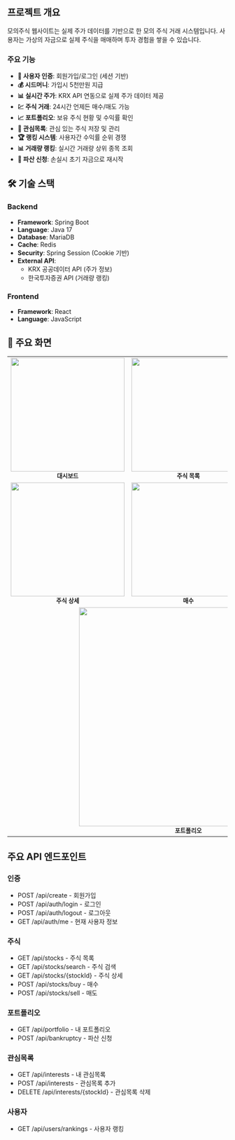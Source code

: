 
## 프로젝트 개요

모의주식 웹사이트는 실제 주가 데이터를 기반으로 한 모의 주식 거래 시스템입니다. 사용자는 가상의 자금으로 실제 주식을 매매하며 투자 경험을 쌓을 수 있습니다.

### 주요 기능

- **🔐 사용자 인증**: 회원가입/로그인 (세션 기반)
- **💰 시드머니**: 가입시 5천만원 지급
- **📊 실시간 주가**: KRX API 연동으로 실제 주가 데이터 제공
- **💹 주식 거래**: 24시간 언제든 매수/매도 가능
- **📈 포트폴리오**: 보유 주식 현황 및 수익률 확인
- **🔖 관심목록**: 관심 있는 주식 저장 및 관리
- **🏆 랭킹 시스템**: 사용자간 수익률 순위 경쟁
- **📊 거래량 랭킹**: 실시간 거래량 상위 종목 조회
- **💸 파산 신청**: 손실시 초기 자금으로 재시작

## 🛠 기술 스택

### Backend
- **Framework**: Spring Boot
- **Language**: Java 17
- **Database**: MariaDB
- **Cache**: Redis
- **Security**: Spring Session (Cookie 기반)
- **External API**: 
  - KRX 공공데이터 API (주가 정보)
  - 한국투자증권 API (거래량 랭킹)

### Frontend  
- **Framework**: React
- **Language**: JavaScript


## 📱 주요 화면

<table align="center">
  <tr>
    <td align="center">
      <img width="260" src="https://github.com/user-attachments/assets/e12958a2-3049-40cb-90aa-9f7c922a4fc5" />
      <br><sub><b>대시보드</b></sub>
    </td>
    <td align="center">
      <img width="260" src="https://github.com/user-attachments/assets/90fd6a19-9c63-4aac-97c9-b0d8ff9bc320" />
      <br><sub><b>주식 목록</b></sub>
    </td>
    <td align="center">
      <img width="260" src="https://github.com/user-attachments/assets/1e8fdcf4-8a69-463a-b008-b3ffb26dd452" />
      <br><sub><b>주식 검색</b></sub>
    </td>
  </tr>
  <tr>
    <td align="center">
      <img width="260" src="https://github.com/user-attachments/assets/23ca4bc7-6b2a-41c2-910d-ed46612e5220" />
      <br><sub><b>주식 상세</b></sub>
    </td>
    <td align="center">
      <img width="260" src="https://github.com/user-attachments/assets/f2aa8e80-fe36-4f6d-9786-e5fd122d2a95" />
      <br><sub><b>매수</b></sub>
    </td>
    <td align="center">
      <img width="260" src="https://github.com/user-attachments/assets/4af0f24d-7dc9-4ed2-9e82-ace57602339c" />
      <br><sub><b>매도</b></sub>
    </td>
  </tr>
  <tr>
    <td align="center" colspan="3">
      <img width="500" src="https://github.com/user-attachments/assets/4b7e6221-382b-457f-9c3c-5d8c2d398b2e" />
      <br><sub><b>포트폴리오</b></sub>
    </td>
  </tr>
</table>


## 주요 API 엔드포인트

### 인증
- POST /api/create - 회원가입
- POST /api/auth/login - 로그인
- POST /api/auth/logout - 로그아웃
- GET /api/auth/me - 현재 사용자 정보

### 주식
- GET /api/stocks - 주식 목록
- GET /api/stocks/search - 주식 검색
- GET /api/stocks/{stockId} - 주식 상세
- POST /api/stocks/buy - 매수
- POST /api/stocks/sell - 매도

### 포트폴리오
- GET /api/portfolio - 내 포트폴리오
- POST /api/bankruptcy - 파산 신청

### 관심목록
- GET /api/interests - 내 관심목록
- POST /api/interests - 관심목록 추가
- DELETE /api/interests/{stockId} - 관심목록 삭제

### 사용자
- GET /api/users/rankings - 사용자 랭킹

